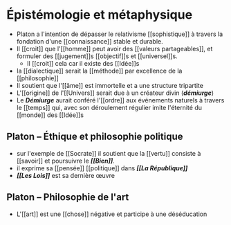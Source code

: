 # Épistémologie et métaphysique

- Platon a l'intention de dépasser le relativisme [[sophistique]] à travers la fondation d'une [[connaissance]] stable et durable.
- Il [[croit]] que l'[[homme]] peut avoir des [[valeurs partageables]], et formuler des [[jugement]]s [[objectif]]s et [[universel]]s. 
	- Il [[croit]] cela car il existe des [[Idée]]s
- la [[dialectique]] serait la [[méthode]] par excellence de la [[philosophie]]
- Il soutient que l'[[âme]] est immortelle et a une structure tripartite
- L'[[origine]] de l'[[Univers]] serait due à un créateur divin (***démiurge***)
- Le ***Démiurge*** aurait conféré l'[[ordre]] aux événements naturels à travers le [[temps]] qui, avec son déroulement régulier imite l'éternité du [[monde]] des [[Idée]]s
## Platon – Éthique et philosophie politique

- sur l'exemple de [[Socrate]] il soutient que la [[vertu]] consiste à [[savoir]] et poursuivre le ***[[Bien]]***. 
- il exprime sa [[pensée]] [[politique]] dans __*[[La République]]*__
- ***[[Les Lois]]*** est sa dernière œuvre 
## Platon – Philosophie de l'art

- L'[[art]] est une [[chose]] négative et participe à une déséducation 
